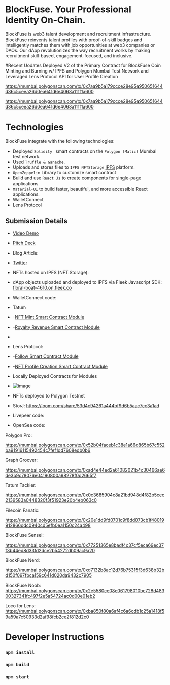 # BlockFuse. Your Professional Identity On-Chain. 
BlockFuse is web3 talent development and recruitment infrastructure. BlockFuse reinvents talent profiles with proof-of-skill badges and intelligently matches them with job opportunities at web3 companies or DAOs. Our dApp revolutionizes the way recruitment works by making recruitment skill-based, engagement-focused, and inclusive. 

#Recent Uodates
Deployed V2 of the Primary Contract for BlockFuse Coin Minting and Burning w/ IPFS and Polygon Mumbai Test Network and Leveraged Lens Protocol API for User Profile Creation

https://mumbai.polygonscan.com/tx/0x7aa9b5a179ccce28e95a950651644d36c5ceea26d0ea641d6e4063a111f1a600

https://mumbai.polygonscan.com/tx/0x7aa9b5a179ccce28e95a950651644d36c5ceea26d0ea641d6e4063a111f1a600

# Technologies
BlockFuse integrate with the following technologies:
* Deployed `Solidity ` smart contracts on the `Polygon (Matic)` Mumbai test network.
* Used `Truffle & Ganache`.
* Uploads and stores files to `IPFS NFTStorage` [IPFS](https://nft.storage/) platform.
* `OpenZeppelin` Library to customize smart contract
* Build and use `React Js` to create components for single-page applications.
* `Material-UI` to build faster, beautiful, and more accessible React applications.
* WalletConnect
* Lens Protocol

## Submission Details

* [Video Demo](https://drive.google.com/drive/folders/18J-l8uwiH5LIZ9Stpkq2NW0fLeIKI_lm?usp=sharing)
* [Pitch Deck](https://www.canva.com/design/DAFEoyvS0gU/78RW34ZYnyNPCP4kvAUPYA/view?utm_content=DAFEoyvS0gU&utm_campaign=designshare&utm_medium=link&utm_source=publishsharelink)
* Blog Article:
* [Twitter](https://twitter.com/block_fuse)

* NFTs hosted on IPFS (NFT.Storage):
* dApp objects uploaded and deployed to IPFS via Fleek Javascript SDK: [floral-boat-4610.on.fleek.co](https://curly-credit-5185.on.fleek.co/)
* WalletConnect code:
* Tatum
*  -[NFT Mint Smart Contract Module](https://github.com/daphnecharles/BlockFuse/blob/main/contracts/TatumBlockFuseMint.sol)
*  -[Royalty Revenue Smart Contract Module](https://github.com/daphnecharles/BlockFuse/blob/main/contracts/TatumBlockFuseRoyaltyRevenue.sol)
*  
* Lens Protocol:
*  -[Follow Smart Contract Module](https://github.com/daphnecharles/BlockFuse/blob/main/contracts/BlockFuseLensFollow.sol)
*  -[NFT Profile Creation Smart Contract Module](https://github.com/daphnecharles/BlockFuse/blob/main/contracts/BlockFuseProfileCreation.sol)

*  Locally Deployed Contracts for Modules
*  ![image](https://user-images.githubusercontent.com/100870737/175800539-291d2ab5-b5e7-483c-8806-ee969fa8d1e5.png)

* NFTs deployed to Polygon Testnet

* StorJ: https://loom.com/share/53d4c94261a444bf9d6b5aac7cc3a1ad

* Livepeer code:

* OpenSea code:

Polygon Pro:

https://mumbai.polygonscan.com/tx/0x52b04faceb1c38e1a66d865b67c552ba91916115492454c7fef1dd7608edb0b6

Graph Groover:

https://mumbai.polygonscan.com/tx/0xad4e44ed2a61082021b4c30466ae6de3b9c78076e04190800a98278f0d2665f7

Tatum Tackler:

https://mumbai.polygonscan.com/tx/0x0c3685904c8a21bd948d4f82b5cec2139583a0448320f3f51923e20b4eb063c0

Filecoin Fanatic:

https://mumbai.polygonscan.com/tx/0x20e1dd9fd0701c9f8dd073cb1f48019912866ddc0940cd5efb0ea1150c24a498

BlockFuse Sensei:

https://mumbai.polygonscan.com/tx/0x77251365e8badf4c37cf5eca69ec37f3b44ed8d33fd2dce2b54272db09ac9a20

BlockFuse Nerd:

https://mumbai.polygonscan.com/tx/0xd7132b8ac12d76b75315f3d638b32bd150f097fbca159c641d020da9432c7905

BlockFuse Noob:
https://mumbai.polygonscan.com/tx/0x2e5580ce08e061798010bc728d48300327341fc497f2e5a54724ac0d00e01eb2

Loco for Lens:
https://mumbai.polygonscan.com/tx/0xba850f80a6af4c6a6cdb1c25a1418f59a59a7c50933d2af98fcb2ce2f812d2c0









# Developer Instructions

### `npm install`

### `npm build`

### `npm start`
